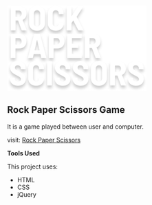 ![Rock Paper Scissors Game](https://github.com/valencydickson/Rock-Paper-Scissors/blob/main/images/logo.svg)

## Rock Paper Scissors Game

It is a game played between user and computer.

visit: [Rock Paper Scissors](https://easy-bank-plum.vercel.app/)

**Tools Used**

This project uses:
- HTML
- CSS
- jQuery
